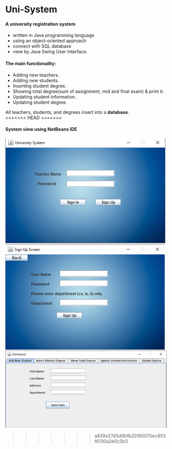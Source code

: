 # Uni-System
<h4>A university registration system</h4> 
<ul><li>written in Java programming language</li>
<li>using an object-oriented approach</li>
<li>connect with SQL database</li>
<li>view by Java Swing User Interface.</li>
</ul>

<h4>The main functionality:</h4>
<ul>
	<li>Adding new teachers.</li>
	<li>Adding new students.</li>
	<li>Inserting student degree.</li>
	<li>Showing total degree(sum of assignment, mid and final exam) & print it.</li>
	<li>Updating student information.</li>
	<li>Updating student degree.</li>
</ul>
All teachers, students, and degrees insert into a <b>database</b>.
</br>
<<<<<<< HEAD
=======

<h4>System view using NetBeans IDE</h4>

![](screenshots/login_page.png)
![](screenshots/SignUp_page.png)
![](screenshots/Dashboard_page.png)
>>>>>>> a839e2745d6bfb20160070ec853f6130a2e0c5b3
